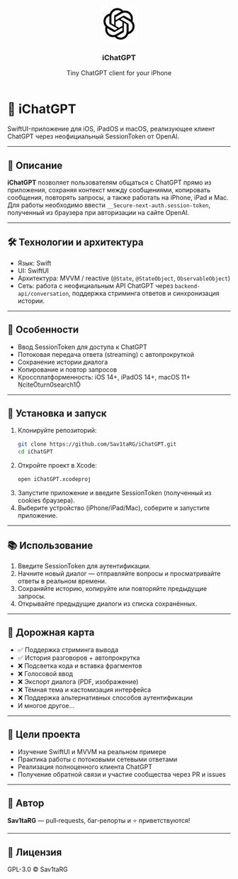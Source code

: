 <br/>
<p align="center">
  <a href="https://github.com/Sav1taRG/iChatGPT">
    <img src="https://github.com/Sav1taRG/iChatGPT/blob/master/ChatGPT/Assets.xcassets/AppIcon.appiconset/logo.png" alt="Logo" width="80" height="80">
  </a>

  <h3 align="center">iChatGPT</h3>

  <p align="center">
    Tiny ChatGPT client for your iPhone
    <br/>
    <br/>
  </p>
</p>




# 🤖 iChatGPT

SwiftUI-приложение для iOS, iPadOS и macOS, реализующее клиент ChatGPT через неофициальный SessionToken от OpenAI.

---

## 📌 Описание

**iChatGPT** позволяет пользователям общаться с ChatGPT прямо из приложения, сохраняя контекст между сообщениями, копировать сообщения, повторять запросы, а также работать на iPhone, iPad и Mac. Для работы необходимо ввести `__Secure-next-auth.session-token`, полученный из браузера при авторизации на сайте OpenAI.

---

## 🛠 Технологии и архитектура

- Язык: Swift  
- UI: SwiftUI  
- Архитектура: MVVM / reactive (`@State`, `@StateObject`, `ObservableObject`)  
- Сеть: работа с неофициальным API ChatGPT через `backend-api/conversation`, поддержка стриминга ответов и синхронизация истории.

---

## 🎱 Особенности

- Ввод SessionToken для доступа к ChatGPT  
- Потоковая передача ответа (streaming) с автопрокруткой  
- Сохранение истории диалога  
- Копирование и повтор запросов  
- Кроссплатформенность: iOS 14+, iPadOS 14+, macOS 11+ citeturn0search1

---

## 🚀 Установка и запуск

1. Клонируйте репозиторий:  
   ```bash
   git clone https://github.com/Sav1taRG/iChatGPT.git
   cd iChatGPT
   ```
2. Откройте проект в Xcode:  
   ```bash
   open iChatGPT.xcodeproj
   ```
3. Запустите приложение и введите SessionToken (полученный из cookies браузера).  
4. Выберите устройство (iPhone/iPad/Mac), соберите и запустите приложение.

---

## 📚 Использование

1. Введите SessionToken для аутентификации.  
2. Начните новый диалог — отправляйте вопросы и просматривайте ответы в реальном времени.  
3. Сохраняйте историю, копируйте или повторяйте предыдущие запросы.  
4. Открывайте предыдущие диалоги из списка сохранённых.

---

## 🔧 Дорожная карта

- ✅ Поддержка стриминга вывода  
- ✅ История разговоров + автопрокрутка  
- ❌ Подсветка кода и вставка фрагментов  
- ❌ Голосовой ввод  
- ❌ Экспорт диалога (PDF, изображение)  
- ❌ Тёмная тема и кастомизация интерфейса  
- ❌ Поддержка альтернативных способов аутентификации  
- И многое другое…

---

## 🎯 Цели проекта

- Изучение SwiftUI и MVVM на реальном примере  
- Практика работы с потоковыми сетевыми ответами  
- Реализация полноценного клиента ChatGPT  
- Получение обратной связи и участие сообщества через PR и issues

---

## 👤 Автор

**Sav1taRG** — pull‑requests, баг‑репорты и ⭐ приветствуются!

---

## 📄 Лицензия

GPL-3.0 © Sav1taRG
